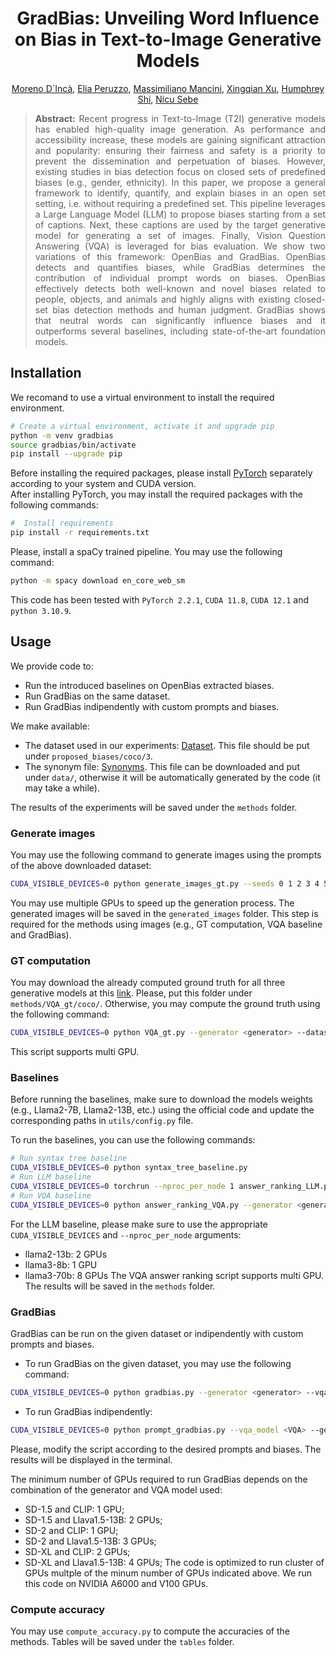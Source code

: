 <div align="center">

# GradBias: Unveiling Word Influence on Bias in Text-to-Image Generative Models

[Moreno D`Incà](https://moreno98.github.io/), [Elia Peruzzo](https://helia95.github.io/), [Massimiliano Mancini](https://mancinimassimiliano.github.io/), [Xingqian Xu](https://xingqian2018.github.io/), [Humphrey Shi](https://www.humphreyshi.com/home), [Nicu Sebe](https://disi.unitn.it/~sebe/)

</div>

<div style="text-align: justify">

>**Abstract:** Recent progress in Text-to-Image (T2I) generative models has enabled high-quality image generation. As performance and accessibility increase, these models are gaining significant attraction and popularity: ensuring their fairness and safety is a priority to prevent the dissemination and perpetuation of biases. However, existing studies in bias detection focus on closed sets of predefined biases (e.g., gender, ethnicity). In this paper, we propose a general framework to identify, quantify, and explain biases in an open set setting, i.e. without requiring a predefined set. This pipeline leverages a Large Language Model (LLM) to propose biases starting from a set of captions. Next, these captions are used by the target generative model for generating a set of images. Finally, Vision Question Answering (VQA) is leveraged for bias evaluation. We show two variations of this framework: OpenBias and GradBias. OpenBias detects and quantifies biases, while GradBias determines the contribution of individual prompt words on biases. OpenBias effectively detects both well-known and novel biases related to people, objects, and animals and highly aligns with existing closed-set bias detection methods and human judgment. GradBias shows that neutral words can significantly influence biases and it outperforms several baselines, including state-of-the-art foundation models.

</div>

## Installation
We recomand to use a virtual environment to install the required environment.
```bash
# Create a virtual environment, activate it and upgrade pip
python -m venv gradbias
source gradbias/bin/activate
pip install --upgrade pip
```
Before installing the required packages, please install [PyTorch](https://pytorch.org/get-started/locally/) separately according to your system and CUDA version.  
After installing PyTorch, you may install the required packages with the following commands:
```bash
#  Install requirements
pip install -r requirements.txt
```
Please, install a spaCy trained pipeline. You may use the following command:
```bash
python -m spacy download en_core_web_sm
```
This code has been tested with `PyTorch 2.2.1`, `CUDA 11.8`, `CUDA 12.1` and `python 3.10.9`.

## Usage
We provide code to:
- Run the introduced baselines on OpenBias extracted biases.
- Run GradBias on the same dataset.
- Run GradBias indipendently with custom prompts and biases.

We make available:
- The dataset used in our experiments: [Dataset](https://drive.google.com/file/d/1nGECdt0fcwiJA-5qJgvgnZbGBp4zHnNq/view?usp=sharing). This file should be put under `proposed_biases/coco/3`. 
- The synonym file: [Synonyms](https://drive.google.com/file/d/1cXWzktkTLVc7ZYw93Ei_YokI8gOd5_0z/view?usp=sharing). This file can be downloaded and put under `data/`, otherwise it will be automatically generated by the code (it may take a while).

The results of the experiments will be saved under the `methods` folder.

### Generate images
You may use the following command to generate images using the prompts of the above downloaded dataset:
```bash
CUDA_VISIBLE_DEVICES=0 python generate_images_gt.py --seeds 0 1 2 3 4 5 6 7 8 9 --generator <generator>
```
You may use multiple GPUs to speed up the generation process. The generated images will be saved in the `generated_images` folder. This step is required for the methods using images (e.g., GT computation, VQA baseline and GradBias).

### GT computation
You may download the already computed ground truth for all three generative models at this [link](). Please, put this folder under `methods/VQA_gt/coco/`. Otherwise, you may compute the ground truth using the following command:
```bash
CUDA_VISIBLE_DEVICES=0 python VQA_gt.py --generator <generator> --dataset coco --vqa_model blip2-flant5xxl
```
This script supports multi GPU.

### Baselines
Before running the baselines, make sure to download the models weights (e.g., Llama2-7B, Llama2-13B, etc.) using the official code and update the corresponding paths in `utils/config.py` file. 

To run the baselines, you can use the following commands:
```bash
# Run syntax tree baseline
CUDA_VISIBLE_DEVICES=0 python syntax_tree_baseline.py 
# Run LLM baseline
CUDA_VISIBLE_DEVICES=0 torchrun --nproc_per_node 1 answer_ranking_LLM.py --LLM <LLM_name> --seed 0 --dataset coco
# Run VQA baseline
CUDA_VISIBLE_DEVICES=0 python answer_ranking_VQA.py --generator <generator> --vqa_model <VQA>
```
For the LLM baseline, please make sure to use the appropriate `CUDA_VISIBLE_DEVICES` and `--nproc_per_node` arguments:
- llama2-13b: 2 GPUs
- llama3-8b: 1 GPU
- llama3-70b: 8 GPUs
The VQA answer ranking script supports multi GPU. The results will be saved in the `methods` folder.

### GradBias
GradBias can be run on the given dataset or indipendently with custom prompts and biases. 
- To run GradBias on the given dataset, you may use the following command:
```bash
CUDA_VISIBLE_DEVICES=0 python gradbias.py --generator <generator> --vqa_model <VQA> --dataset coco  --loss_interval 1
```
- To run GradBias indipendently:
```bash
CUDA_VISIBLE_DEVICES=0 python prompt_gradbias.py --vqa_model <VQA> --generator <generator>
```
Please, modify the script according to the desired prompts and biases. The results will be displayed in the terminal.

The minimum number of GPUs required to run GradBias depends on the combination of the generator and VQA model used:
- SD-1.5 and CLIP: 1 GPU;
- SD-1.5 and Llava1.5-13B: 2 GPUs;
- SD-2 and CLIP: 1 GPU;
- SD-2 and Llava1.5-13B: 3 GPUs;
- SD-XL and CLIP: 2 GPUs;
- SD-XL and Llava1.5-13B: 4 GPUs;
The code is optimized to run cluster of GPUs multple of the minum number of GPUs indicated above. We run this code on NVIDIA A6000 and V100 GPUs.

### Compute accuracy
You may use `compute_accuracy.py` to compute the accuracies of the methods. Tables will be saved under the `tables` folder.